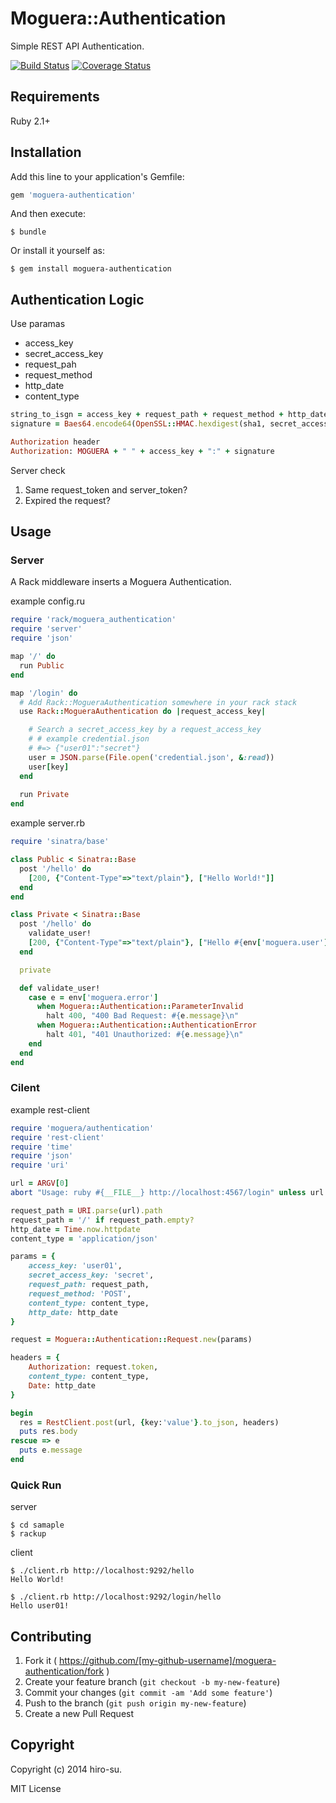 # Moguera::Authentication

Simple REST API Authentication.

[![Build Status](https://travis-ci.org/moguera/moguera-authentication.svg)](https://travis-ci.org/moguera/moguera-authentication)
[![Coverage Status](https://coveralls.io/repos/moguera/moguera-authentication/badge.png?branch=master)](https://coveralls.io/r/moguera/moguera-authentication?branch=master)

## Requirements

Ruby 2.1+

## Installation

Add this line to your application's Gemfile:

```ruby
gem 'moguera-authentication'
```

And then execute:

    $ bundle

Or install it yourself as:

    $ gem install moguera-authentication

## Authentication Logic
Use paramas

- access_key
- secret_access_key
- request_pah
- request_method
- http_date
- content_type

```ruby
string_to_isgn = access_key + request_path + request_method + http_date + conetnt_type
signature = Baes64.encode64(OpenSSL::HMAC.hexdigest(sha1, secret_access_key, string_to_sign)

Authorization header
Authorization: MOGUERA + " " + access_key + ":" + signature
```

Server check

1. Same request_token and server_token?
2. Expired the request?

## Usage

### Server
A Rack middleware inserts a Moguera Authentication.

example config.ru

```ruby
require 'rack/moguera_authentication'
require 'server'
require 'json'

map '/' do
  run Public
end

map '/login' do
  # Add Rack::MogueraAuthentication somewhere in your rack stack
  use Rack::MogueraAuthentication do |request_access_key|

    # Search a secret_access_key by a request_access_key
    # # example credential.json
    # #=> {"user01":"secret"}
    user = JSON.parse(File.open('credential.json', &:read))
    user[key]
  end
  
  run Private
end
```

example server.rb

```ruby
require 'sinatra/base'

class Public < Sinatra::Base
  post '/hello' do
    [200, {"Content-Type"=>"text/plain"}, ["Hello World!"]]
  end
end

class Private < Sinatra::Base
  post '/hello' do
    validate_user!
    [200, {"Content-Type"=>"text/plain"}, ["Hello #{env['moguera.user'].access_key}!"]]
  end

  private

  def validate_user!
    case e = env['moguera.error']
      when Moguera::Authentication::ParameterInvalid
        halt 400, "400 Bad Request: #{e.message}\n"
      when Moguera::Authentication::AuthenticationError
        halt 401, "401 Unauthorized: #{e.message}\n"
    end
  end
end
```

### Cilent

example rest-client

```ruby
require 'moguera/authentication'
require 'rest-client'
require 'time'
require 'json'
require 'uri'

url = ARGV[0]
abort "Usage: ruby #{__FILE__} http://localhost:4567/login" unless url

request_path = URI.parse(url).path
request_path = '/' if request_path.empty?
http_date = Time.now.httpdate
content_type = 'application/json'

params = {
    access_key: 'user01',
    secret_access_key: 'secret',
    request_path: request_path,
    request_method: 'POST',
    content_type: content_type,
    http_date: http_date
}

request = Moguera::Authentication::Request.new(params)

headers = {
    Authorization: request.token,
    content_type: content_type,
    Date: http_date
}

begin
  res = RestClient.post(url, {key:'value'}.to_json, headers)
  puts res.body
rescue => e
  puts e.message
end
```

### Quick Run

server

```
$ cd samaple
$ rackup
```

client

```
$ ./client.rb http://localhost:9292/hello
Hello World!

$ ./client.rb http://localhost:9292/login/hello
Hello user01!
```

## Contributing

1. Fork it ( https://github.com/[my-github-username]/moguera-authentication/fork )
2. Create your feature branch (`git checkout -b my-new-feature`)
3. Commit your changes (`git commit -am 'Add some feature'`)
4. Push to the branch (`git push origin my-new-feature`)
5. Create a new Pull Request

## Copyright

Copyright (c) 2014 hiro-su.

MIT License
